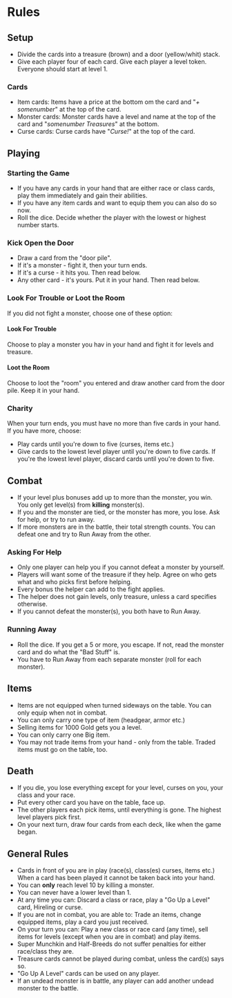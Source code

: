 # Rules

## Setup

- Divide the cards into a treasure (brown) and a door (yellow/whit) stack.
- Give each player four of each card. Give each player a level token. Everyone should start at level 1. 

### Cards
- Item cards: Items have a price at the bottom om the card and "_+ somenumber_" at the top of the card. 
- Monster cards: Monster cards have a level and name at the top of the card and "_somenumber Treasures_" at the bottom. 
- Curse cards: Curse cards have "_Curse!_" at the top of the card.

## Playing

### Starting the Game
- If you have any cards in your hand that are either race or class cards, play them immediately and gain their abilities.
- If you have any item cards and want to equip them you can also do so now.
- Roll the dice. Decide whether the player with the lowest or highest number starts. 

### Kick Open the Door
 - Draw a card from the "door pile". 
 - If it's a monster - fight it, then your turn ends. 
 - If it's a curse - it hits you. Then read below.
 - Any other card - it's yours. Put it in your hand. Then read below.

### Look For Trouble or Loot the Room
If you did not fight a monster, choose one of these option:
#### Look For Trouble
Choose to play a monster you hav in your hand and fight it for levels and treasure. 
#### Loot the Room
Choose to loot the "room" you entered and draw another card from the door pile. Keep it in your hand. 

### Charity
When your turn ends, you must have no more than five cards in your hand. If you have more, choose:
 - Play cards until you're down to five (curses, items etc.)
 - Give cards to the lowest level player until you're down to five cards. If you're the lowest level player, discard cards until you're down to five.  

## Combat
 - If your level plus bonuses add up to more than the monster, you win. You only get level(s) from **killing** monster(s). 
 - If you and the monster are tied, or the monster has more, you lose. Ask for help, or try to run away. 
 - If more monsters are in the battle, their total strength counts. You can defeat one and try to Run Away from the other. 

### Asking For Help
 - Only one player can help you if you cannot defeat a monster by yourself.
 - Players will want some of the treasure if they help. Agree on who gets what and who picks first before helping. 
 - Every bonus the helper can add to the fight applies. 
 - The helper does not gain levels, only treasure, unless a card specifies otherwise.
 - If you cannot defeat the monster(s), you both have to Run Away.

### Running Away
 - Roll the dice. If you get a 5 or more, you escape. If not, read the monster card and do what the "Bad Stuff" is. 
 - You have to Run Away from each separate monster (roll for each monster).

## Items
- Items are not equipped when turned sideways on the table. You can only equip when not in combat. 
- You can only carry one type of item (headgear, armor etc.)
- Selling items for 1000 Gold gets you a level.
- You can only carry one Big item.
- You may not trade items from your hand - only from the table. Traded items must go on the table, too.


## Death
 - If you die, you lose everything except for your level, curses on you, your class and your race.
 - Put every other card you have on the table, face up.
 - The other players each pick items, until everything is gone. The highest level players pick first.
 - On your next turn, draw four cards from each deck, like when the game began.

## General Rules

- Cards in front of you are in play (race(s), class(es) curses, items etc.) When a card has been played it cannot be taken back into your hand.
- You can **only** reach level 10 by killing a monster. 
- You can never have a lower level than 1.
- At any time you can: Discard a class or race, play a "Go Up a Level" card, Hireling or curse.
- If you are not in combat, you are able to: Trade an items, change equipped items, play a card you just received.
- On your turn you can: Play a new class or race card (any time), sell items for levels (except when you are in combat) and play items.  
- Super Munchkin and Half-Breeds do not suffer penalties for either race/class they are. 
- Treasure cards cannot be played during combat, unless the card(s) says so.
- "Go Up A Level" cards can be used on any player.
- If an undead monster is in battle, any player can add another undead monster to the battle.
